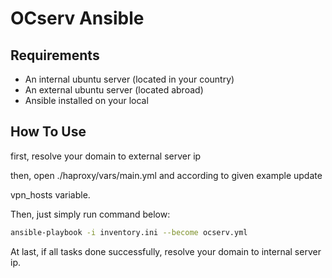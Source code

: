 OCserv Ansible
=========

Requirements
------------

+ An internal ubuntu server (located in your country)
+ An external ubuntu server (located abroad)
+ Ansible installed on your local

How To Use
----------------
first, resolve your domain to external server ip

then, open ./haproxy/vars/main.yml and according to given example update 

vpn_hosts variable.

Then, just simply run command below:

```bash
ansible-playbook -i inventory.ini --become ocserv.yml
 ```

At last, if all tasks done successfully, resolve your domain to internal
server ip.